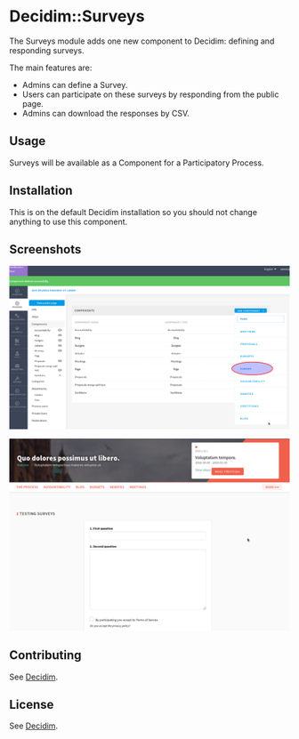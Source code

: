 # Decidim::Surveys

The Surveys module adds one new component to Decidim: defining and responding surveys.

The main features are:

* Admins can define a Survey.
* Users can participate on these surveys by responding from the public page.
* Admins can download the responses by CSV.

## Usage

Surveys will be available as a Component for a Participatory Process.

## Installation

This is on the default Decidim installation so you should not change anything to use this component.

## Screenshots

![Add survey](docs/screenshot01.png)

![Use survey](docs/screenshot02.png)

## Contributing

See [Decidim](https://github.com/decidim/decidim).

## License

See [Decidim](https://github.com/decidim/decidim).
